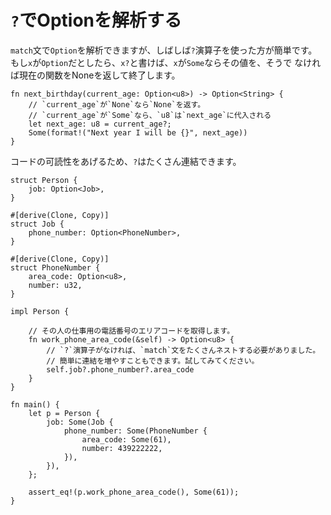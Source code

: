 # `?`でOptionを解析する

`match`文で`Option`を解析できますが、しばしば`?`演算子を使った方が簡単です。
もし`x`が`Option`だとしたら、`x?`と書けば、`x`が`Some`ならその値を、そうで
なければ現在の関数をNoneを返して終了します。

```rust,editable
fn next_birthday(current_age: Option<u8>) -> Option<String> {
	// `current_age`が`None`なら`None`を返す。
	// `current_age`が`Some`なら、`u8`は`next_age`に代入される
    let next_age: u8 = current_age?;
    Some(format!("Next year I will be {}", next_age))
}
```

コードの可読性をあげるため、`?`はたくさん連結できます。

```rust,editable
struct Person {
    job: Option<Job>,
}

#[derive(Clone, Copy)]
struct Job {
    phone_number: Option<PhoneNumber>,
}

#[derive(Clone, Copy)]
struct PhoneNumber {
    area_code: Option<u8>,
    number: u32,
}

impl Person {

    // その人の仕事用の電話番号のエリアコードを取得します。
    fn work_phone_area_code(&self) -> Option<u8> {
        // `?`演算子がなければ、`match`文をたくさんネストする必要がありました。
        // 簡単に連結を増やすこともできます。試してみてください。
        self.job?.phone_number?.area_code
    }
}

fn main() {
    let p = Person {
        job: Some(Job {
            phone_number: Some(PhoneNumber {
                area_code: Some(61),
                number: 439222222,
            }),
        }),
    };

    assert_eq!(p.work_phone_area_code(), Some(61));
}
```
